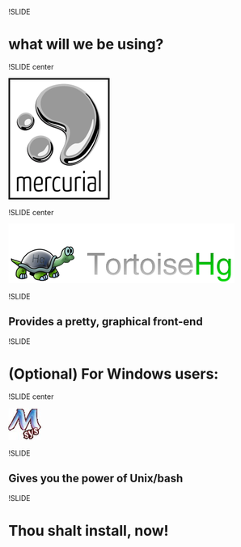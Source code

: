 !SLIDE

# what will we be using? #

!SLIDE center

![Mercurial](Mercurial_logo.png)

!SLIDE center

![TortoiseHg](tortoise_hg_logo.png)

!SLIDE

## Provides a pretty, graphical front-end

!SLIDE

# (Optional) For Windows users:

!SLIDE center

![msys](msys_icon.jpg)

!SLIDE

## Gives you the power of Unix/bash ##

!SLIDE

# Thou shalt install, now! #
